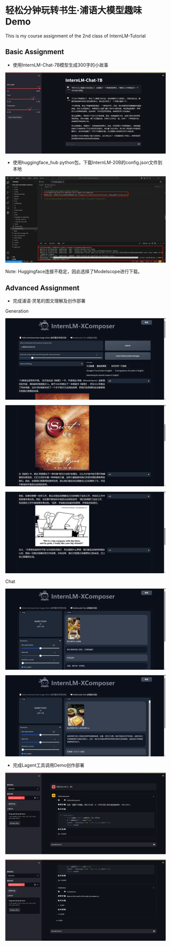 # 轻松分钟玩转书生·浦语大模型趣味 Demo
This is my course assignment of the 2nd class of InternLM-Tutorial

## Basic Assignment

- 使用InternLM-Chat-7B模型生成300字的小故事

<p align="center">
    <img src="internlm.png">
</p>

- 使用huggingface_hub python包，下载InternLM-20B的config.json文件到本地

<p align="center">
    <img src="01c63ef413094e6e7974c00f8d40202.png">
</p>
Note: Huggingface连接不稳定，因此选择了Modelscope进行下载。

## Advanced Assignment

- 完成浦语·灵笔的图文理解及创作部署

Generation

<p align="center">
    <img src="d480980aa1ea267584863db6513755f.png">
</p>

<p align="center">
    <img src="ea7de094d480145e30b0c57390a23bf.png">
</p>

<p align="center">
    <img src="6b023d9e78104643b9ef12136b30961.png">
</p>

  Chat

<p align="center">
    <img src="b3e9d1f00942e817a99b62aec723d65.png">
</p>

<p align="center">
    <img src="32c1180e5c0a6953b0d02e7486db30c.png">
</p>

- 完成Lagent工具调用Demo创作部署

<p align="center">
    <img src="b4e1befe313ff154561bc24bdd5571c.png">
</p>

<p align="center">
    <img src="09e0f61351e9ada9282638efa1cbf58.png">
</p>
